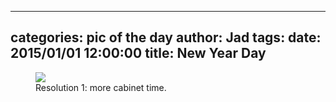 
---
categories: pic of the day
author: Jad
tags: 
date: 2015/01/01 12:00:00
title: New Year Day
---

<figure>
<img src="/img/2015/01/01/img_20150101_135546551_medium.jpg" />
<figcaption>Resolution 1: more cabinet time.</figcaption>
</figure>
